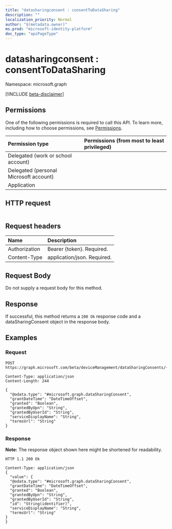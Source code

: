 ```yaml
---
title: "datasharingconsent : consentToDataSharing"
description: ""
localization_priority: Normal
author: "$(metadata.owner)"
ms.prod: "microsoft-identity-platform"
doc_type: "apiPageType"
---
```


# datasharingconsent : consentToDataSharing

Namespace: microsoft.graph

[!INCLUDE [beta-disclaimer](../../includes/beta-disclaimer.md)]

## Permissions

One of the following permissions is required to call this API. To learn more, including how to choose permissions, see [Permissions](/graph/permissions-reference).

| Permission type                        | Permissions (from most to least privileged) |
| :------------------------------------- | :------------------------------------------ |
| Delegated (work or school account)     |                                             |
| Delegated (personal Microsoft account) |                                             |
| Application                            |                                             |

## HTTP request

<!-- {
  "blockType": "ignored"
}
-->

```http

```

## Request headers

| Name          | Description                 |
| :------------ | :-------------------------- |
| Authorization | Bearer {token}. Required.   |
| Content-Type  | application/json. Required. |

## Request Body

<!-- Actions and Functions -->

<!-- CRUD Methods -->

Do not supply a request body for this method.

## Response

If successful, this method returns a `200 Ok` response code and a dataSharingConsent object in the response body.

## Examples

### Request

<!-- {
  "blockType": "request",
  "name": "datasharingconsent_consenttodatasharing"
}
-->

```http
POST https://graph.microsoft.com/beta/deviceManagement/dataSharingConsents/{id}/consentToDataSharing

Content-Type: application/json
Content-Length: 244

{
  "@odata.type": "#microsoft.graph.dataSharingConsent",
  "grantDateTime": "DateTimeOffset",
  "granted": "Boolean",
  "grantedByUpn": "String",
  "grantedByUserId": "String",
  "serviceDisplayName": "String",
  "termsUrl": "String"
}

```

### Response

**Note:** The response object shown here might be shortened for readability.

<!-- {
  "blockType": "response",
  "truncated": true,
  "@odata.type": "microsoft.management.services.api.dataSharingConsent"
}
-->

```http
HTTP 1.1 200 Ok

Content-Type: application/json
{
  "value": {
  "@odata.type": "#microsoft.graph.dataSharingConsent",
  "grantDateTime": "DateTimeOffset",
  "granted": "Boolean",
  "grantedByUpn": "String",
  "grantedByUserId": "String",
  "id": "String(identifier)",
  "serviceDisplayName": "String",
  "termsUrl": "String"
}
}

```
